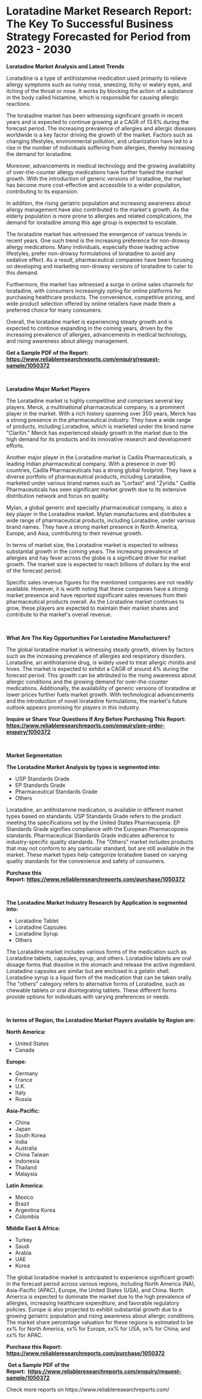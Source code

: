 <p><h1>Loratadine Market Research Report: The Key To Successful Business Strategy Forecasted for Period from 2023 - 2030</h1></p><p><strong>Loratadine Market Analysis and Latest Trends</strong></p>
<p><p>Loratadine is a type of antihistamine medication used primarily to relieve allergy symptoms such as runny nose, sneezing, itchy or watery eyes, and itching of the throat or nose. It works by blocking the action of a substance in the body called histamine, which is responsible for causing allergic reactions.</p><p>The loratadine market has been witnessing significant growth in recent years and is expected to continue growing at a CAGR of 13.6% during the forecast period. The increasing prevalence of allergies and allergic diseases worldwide is a key factor driving the growth of the market. Factors such as changing lifestyles, environmental pollution, and urbanization have led to a rise in the number of individuals suffering from allergies, thereby increasing the demand for loratadine.</p><p>Moreover, advancements in medical technology and the growing availability of over-the-counter allergy medications have further fueled the market growth. With the introduction of generic versions of loratadine, the market has become more cost-effective and accessible to a wider population, contributing to its expansion.</p><p>In addition, the rising geriatric population and increasing awareness about allergy management have also contributed to the market's growth. As the elderly population is more prone to allergies and related complications, the demand for loratadine among this age group is expected to escalate.</p><p>The loratadine market has witnessed the emergence of various trends in recent years. One such trend is the increasing preference for non-drowsy allergy medications. Many individuals, especially those leading active lifestyles, prefer non-drowsy formulations of loratadine to avoid any sedative effect. As a result, pharmaceutical companies have been focusing on developing and marketing non-drowsy versions of loratadine to cater to this demand.</p><p>Furthermore, the market has witnessed a surge in online sales channels for loratadine, with consumers increasingly opting for online platforms for purchasing healthcare products. The convenience, competitive pricing, and wide product selection offered by online retailers have made them a preferred choice for many consumers.</p><p>Overall, the loratadine market is experiencing steady growth and is expected to continue expanding in the coming years, driven by the increasing prevalence of allergies, advancements in medical technology, and rising awareness about allergy management.</p></p>
<p><strong>Get a Sample PDF of the Report:&nbsp; <a href="https://www.reliableresearchreports.com/enquiry/request-sample/1050372">https://www.reliableresearchreports.com/enquiry/request-sample/1050372</a></strong></p>
<p>&nbsp;</p>
<p><strong>Loratadine Major Market Players</strong></p>
<p><p>The Loratadine market is highly competitive and comprises several key players. Merck, a multinational pharmaceutical company, is a prominent player in the market. With a rich history spanning over 350 years, Merck has a strong presence in the pharmaceutical industry. They have a wide range of products, including Loratadine, which is marketed under the brand name "Claritin." Merck has experienced steady growth in the market due to the high demand for its products and its innovative research and development efforts.</p><p>Another major player in the Loratadine market is Cadila Pharmaceuticals, a leading Indian pharmaceutical company. With a presence in over 90 countries, Cadila Pharmaceuticals has a strong global footprint. They have a diverse portfolio of pharmaceutical products, including Loratadine, marketed under various brand names such as "Lorfast" and "Zyrida." Cadila Pharmaceuticals has seen significant market growth due to its extensive distribution network and focus on quality.</p><p>Mylan, a global generic and specialty pharmaceutical company, is also a key player in the Loratadine market. Mylan manufactures and distributes a wide range of pharmaceutical products, including Loratadine, under various brand names. They have a strong market presence in North America, Europe, and Asia, contributing to their revenue growth.</p><p>In terms of market size, the Loratadine market is expected to witness substantial growth in the coming years. The increasing prevalence of allergies and hay fever across the globe is a significant driver for market growth. The market size is expected to reach billions of dollars by the end of the forecast period.</p><p>Specific sales revenue figures for the mentioned companies are not readily available. However, it is worth noting that these companies have a strong market presence and have reported significant sales revenues from their pharmaceutical products overall. As the Loratadine market continues to grow, these players are expected to maintain their market shares and contribute to the market's overall revenue.</p></p>
<p>&nbsp;</p>
<p><strong>What Are The Key Opportunities For Loratadine Manufacturers?</strong></p>
<p><p>The global loratadine market is witnessing steady growth, driven by factors such as the increasing prevalence of allergies and respiratory disorders. Loratadine, an antihistamine drug, is widely used to treat allergic rhinitis and hives. The market is expected to exhibit a CAGR of around 4% during the forecast period. This growth can be attributed to the rising awareness about allergic conditions and the growing demand for over-the-counter medications. Additionally, the availability of generic versions of loratadine at lower prices further fuels market growth. With technological advancements and the introduction of novel loratadine formulations, the market's future outlook appears promising for players in this industry.</p></p>
<p><strong>Inquire or Share Your Questions If Any Before Purchasing This Report: <a href="https://www.reliableresearchreports.com/enquiry/pre-order-enquiry/1050372">https://www.reliableresearchreports.com/enquiry/pre-order-enquiry/1050372</a></strong></p>
<p>&nbsp;</p>
<p><strong>Market Segmentation</strong></p>
<p><strong>The Loratadine Market Analysis by types is segmented into:</strong></p>
<p><ul><li>USP Standards Grade</li><li>EP Standards Grade</li><li>Pharmaceutical Standards Grade</li><li>Others</li></ul></p>
<p><p>Loratadine, an antihistamine medication, is available in different market types based on standards. USP Standards Grade refers to the product meeting the specifications set by the United States Pharmacopeia. EP Standards Grade signifies compliance with the European Pharmacopoeia standards. Pharmaceutical Standards Grade indicates adherence to industry-specific quality standards. The "Others" market includes products that may not conform to any particular standard, but are still available in the market. These market types help categorize loratadine based on varying quality standards for the convenience and safety of consumers.</p></p>
<p><strong>Purchase this Report:&nbsp;<a href="https://www.reliableresearchreports.com/purchase/1050372">https://www.reliableresearchreports.com/purchase/1050372</a></strong></p>
<p>&nbsp;</p>
<p><strong>The Loratadine Market Industry Research by Application is segmented into:</strong></p>
<p><ul><li>Loratadine Tablet</li><li>Loratadine Capsules</li><li>Loratadine Syrup</li><li>Others</li></ul></p>
<p><p>The Loratadine market includes various forms of the medication such as Loratadine tablets, capsules, syrup, and others. Loratadine tablets are oral dosage forms that dissolve in the stomach and release the active ingredient. Loratadine capsules are similar but are enclosed in a gelatin shell. Loratadine syrup is a liquid form of the medication that can be taken orally. The "others" category refers to alternative forms of Loratadine, such as chewable tablets or oral disintegrating tablets. These different forms provide options for individuals with varying preferences or needs.</p></p>
<p>&nbsp;</p>
<p><strong>In terms of Region, the Loratadine Market Players available by Region are:</strong></p>
<p>
    <p> <strong> North America: </strong>
        <ul>
            <li>United States</li>
            <li>Canada</li>
        </ul>
        </p> 
    <p> <strong> Europe: </strong>
        <ul>
            <li>Germany</li>
            <li>France</li>
            <li>U.K.</li>
            <li>Italy</li>
            <li>Russia</li>
        </ul>
        </p> 
    <p> <strong> Asia-Pacific: </strong>
        <ul>
            <li>China</li>
            <li>Japan</li>
            <li>South Korea</li>
            <li>India</li>
            <li>Australia</li>
            <li>China Taiwan</li>
            <li>Indonesia</li>
            <li>Thailand</li>
            <li>Malaysia</li>
        </ul>
        </p> 
    <p> <strong> Latin America: </strong>
        <ul>
            <li>Mexico</li>
            <li>Brazil</li>
            <li>Argentina Korea</li>
            <li>Colombia</li>
        </ul>
        </p> 
    <p> <strong> Middle East & Africa: </strong>
        <ul>
            <li>Turkey</li>
            <li>Saudi</li>
            <li>Arabia</li>
            <li>UAE</li>
            <li>Korea</li>
        </ul>
    </p>
    </p>
<p><p>The global loratadine market is anticipated to experience significant growth in the forecast period across various regions, including North America (NA), Asia-Pacific (APAC), Europe, the United States (USA), and China. North America is expected to dominate the market due to the high prevalence of allergies, increasing healthcare expenditure, and favorable regulatory policies. Europe is also projected to exhibit substantial growth due to a growing geriatric population and rising awareness about allergic conditions. The market share percentage valuation for these regions is estimated to be xx% for North America, xx% for Europe, xx% for USA, xx% for China, and xx% for APAC.</p></p>
<p><strong>Purchase this Report: <a href="https://www.reliableresearchreports.com/purchase/1050372">https://www.reliableresearchreports.com/purchase/1050372</a></strong></p>
<p>&nbsp;<strong>Get a Sample PDF of the Report:&nbsp;&nbsp;<a href="https://www.reliableresearchreports.com/enquiry/request-sample/1050372">https://www.reliableresearchreports.com/enquiry/request-sample/1050372</a></strong></p>
<p><strong></strong></p>
<p>Check more reports on https://www.reliableresearchreports.com/</p>